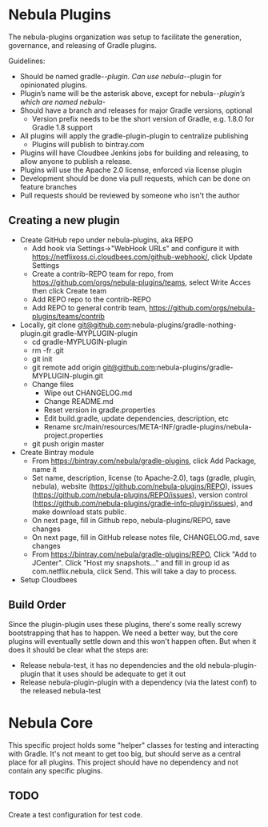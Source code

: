 Nebula Plugins
=============
The nebula-plugins organization was setup to facilitate the generation, governance, and releasing of Gradle plugins.

Guidelines:
* Should be named gradle-*-plugin. Can use nebula-*-plugin for opinionated plugins.
* Plugin’s name will be the asterisk above, except for nebula-*-plugin’s which are named nebula-*
* Should have a branch and releases for major Gradle versions, optional
  * Version prefix needs to be the short version of Gradle, e.g. 1.8.0 for Gradle 1.8 support
* All plugins will apply the gradle-plugin-plugin to centralize publishing
  * Plugins will publish to bintray.com
* Plugins will have Cloudbee Jenkins jobs for building and releasing, to allow anyone to publish a release.
* Plugins will use the Apache 2.0 license, enforced via license plugin
* Development should be done via pull requests, which can be done on feature branches
* Pull requests should be reviewed by someone who isn't the author

Creating a new plugin
---------------------
* Create GitHub repo under nebula-plugins, aka REPO
  * Add hook via Settings->"WebHook URLs" and configure it with https://netflixoss.ci.cloudbees.com/github-webhook/, click Update Settings
  * Create a contrib-REPO team for repo, from https://github.com/orgs/nebula-plugins/teams, select Write Acces then click Create team
  * Add REPO repo to the contrib-REPO
  * Add REPO to general contrib team, https://github.com/orgs/nebula-plugins/teams/contrib
* Locally, git clone git@github.com:nebula-plugins/gradle-nothing-plugin.git gradle-MYPLUGIN-plugin
  * cd gradle-MYPLUGIN-plugin
  * rm -fr .git
  * git init
  * git remote add origin git@github.com:nebula-plugins/gradle-MYPLUGIN-plugin.git
  * Change files
    * Wipe out CHANGELOG.md
    * Change README.md
    * Reset version in gradle.properties
    * Edit build.gradle, update dependencies, description, etc
    * Rename src/main/resources/META-INF/gradle-plugins/nebula-project.properties
  * git push origin master
* Create Bintray module
  * From https://bintray.com/nebula/gradle-plugins, click Add Package, name it 
  * Set name, description, license (to Apache-2.0), tags (gradle, plugin, nebula), website (https://github.com/nebula-plugins/REPO), issues (https://github.com/nebula-plugins/REPO/issues), version control (https://github.com/nebula-plugins/gradle-info-plugin/issues), and make download stats public.
  * On next page, fill in Github repo, nebula-plugins/REPO, save changes
  * On next page, fill in GitHub release notes file, CHANGELOG.md, save changes
  * From https://bintray.com/nebula/gradle-plugins/REPO, Click "Add to JCenter". Click "Host my snapshots..." and fill in group id as com.netflix.nebula, click Send. This will take a day to process.
* Setup Cloudbees

Build Order
----------------
Since the plugin-plugin uses these plugins, there's some really screwy bootstrapping that has to happen. We need a better way, but the core plugins
will eventually settle down and this won't happen often. But when it does it should be clear what the steps are:
* Release nebula-test, it has no dependencies and the old nebula-plugin-plugin that it uses should be adequate to get it out
* Release nebula-plugin-plugin with a dependency (via the latest conf) to the released nebula-test


Nebula Core
===========
This specific project holds some "helper" classes for testing and interacting with Gradle. It's not meant to get too big, 
but should serve as a central place for all plugins. This project should have no dependency and not contain any specific
plugins.

TODO
----------
Create a test configuration for test code.



